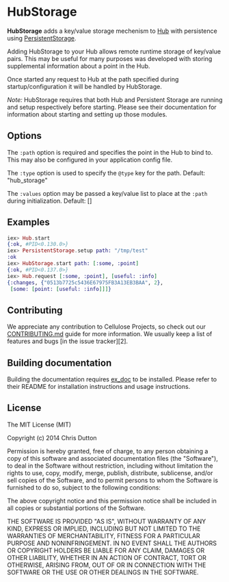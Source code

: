 HubStorage
========

**HubStorage** adds a key/value storage mechenism to [Hub](http://github.com/cellulose/hub) with persistence using [PersistentStorage](http://github.com/cellulose/persistent_storage).

Adding HubStorage to your Hub allows remote runtime storage of key/value pairs. This may be useful for many purposes was developed with storing supplemental information about a point in the Hub.

Once started any request to Hub at the path specified during startup/configuration it will be handled by HubStorage.

*Note:* HubStorage requires that both Hub and Persistent Storage are running and setup respectively before starting. Please see their documentation for information about starting and setting up those modules.

## Options

The `:path` option is required and specifies the point in the Hub to bind to. This may also be configured in your application config file.

The `:type` option is used to specify the `@type` key for the path. Default: "hub_storage"

The `:values` option may be passed a key/value list to place at the `:path` during initialization. Default: []

## Examples

```elixir
iex> Hub.start
{:ok, #PID<0.130.0>}
iex> PersistentStorage.setup path: "/tmp/test"
:ok
iex> HubStorage.start path: [:some, :point]
{:ok, #PID<0.137.0>}
iex> Hub.request [:some, :point], [useful: :info]
{:changes, {"0513b7725c5436E67975FB3A13EB3BAA", 2},
 [some: [point: [useful: :info]]]}
```

## Contributing

We appreciate any contribution to Cellulose Projects, so check out our [CONTRIBUTING.md](CONTRIBUTING.md) guide for more information. We usually keep a list of features and bugs [in the issue tracker][2].

## Building documentation

Building the documentation requires [ex_doc](https://github.com/elixir-lang/ex_doc) to be installed. Please refer to
their README for installation instructions and usage instructions.

## License

The MIT License (MIT)

Copyright (c) 2014 Chris Dutton

Permission is hereby granted, free of charge, to any person obtaining a copy
of this software and associated documentation files (the "Software"), to deal
in the Software without restriction, including without limitation the rights
to use, copy, modify, merge, publish, distribute, sublicense, and/or sell
copies of the Software, and to permit persons to whom the Software is
furnished to do so, subject to the following conditions:

The above copyright notice and this permission notice shall be included in all
copies or substantial portions of the Software.

THE SOFTWARE IS PROVIDED "AS IS", WITHOUT WARRANTY OF ANY KIND, EXPRESS OR
IMPLIED, INCLUDING BUT NOT LIMITED TO THE WARRANTIES OF MERCHANTABILITY,
FITNESS FOR A PARTICULAR PURPOSE AND NONINFRINGEMENT. IN NO EVENT SHALL THE
AUTHORS OR COPYRIGHT HOLDERS BE LIABLE FOR ANY CLAIM, DAMAGES OR OTHER
LIABILITY, WHETHER IN AN ACTION OF CONTRACT, TORT OR OTHERWISE, ARISING FROM,
OUT OF OR IN CONNECTION WITH THE SOFTWARE OR THE USE OR OTHER DEALINGS IN THE
SOFTWARE.

